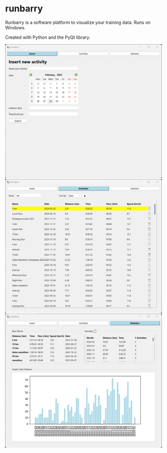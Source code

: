 # runbarry
Runbarry is a software platform to visualize your training data.
Runs on Windows.

Created with Python and the PyQt library.

<img src="media/insert.png" width="700">
<img src="media/activities.png" width="700">
<img src="media/statistics.png" width="700">
